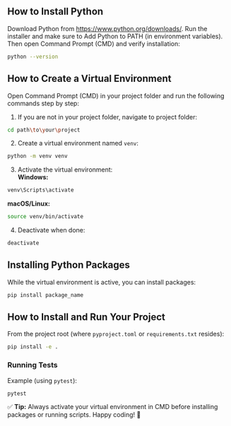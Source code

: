 ## How to Install Python
Download Python from https://www.python.org/downloads/. Run the installer and make sure to Add Python to PATH (in environment variables). Then open Command Prompt (CMD) and verify installation:
```bash
python --version
```

## How to Create a Virtual Environment
Open Command Prompt (CMD) in your project folder and run the following commands step by step:

1. If you are not in your project folder, navigate to project folder:
```bash
cd path\to\your\project
```
2. Create a virtual environment named `venv`:
```bash
python -m venv venv
```
3. Activate the virtual environment:  
**Windows:**
```bash
venv\Scripts\activate
```
**macOS/Linux:**
```bash
source venv/bin/activate
```
4. Deactivate when done:
```bash
deactivate
```

## Installing Python Packages
While the virtual environment is active, you can install packages:
```bash
pip install package_name
```

## How to Install and Run Your Project
From the project root (where `pyproject.toml` or `requirements.txt` resides):
```bash
pip install -e .
```

### Running Tests
Example (using `pytest`):
```bash
pytest
```

✅ **Tip:** Always activate your virtual environment in CMD before installing packages or running scripts. Happy coding! 🚀
